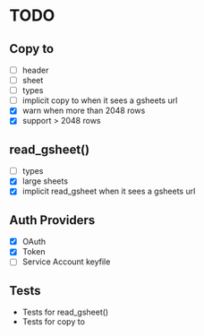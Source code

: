 # TODO

## Copy to
- [ ] header
- [ ] sheet
- [ ] types
- [ ] implicit copy to when it sees a gsheets url
- [x] warn when more than 2048 rows
- [x] support > 2048 rows

## read_gsheet()
- [ ] types
- [x] large sheets
- [x] implicit read_gsheet when it sees a gsheets url

## Auth Providers
- [x] OAuth
- [x] Token
- [ ] Service Account keyfile

## Tests
- Tests for read_gsheet()
- Tests for copy to